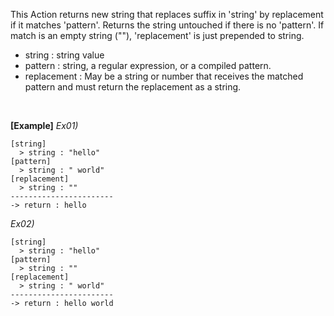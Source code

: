 This Action returns new string that replaces suffix in 'string' by replacement if it matches 'pattern'.
Returns the string untouched if there is no 'pattern'. If match is an empty string (""), 'replacement' is just prepended to string.
<br/>

- string : string value
- pattern : string, a regular expression, or a compiled pattern.
- replacement : May be a string or number that receives the matched pattern and must return the replacement as a string.

<br/>

**[Example]**
*Ex01)*
```
[string]
  > string : "hello"
[pattern]
  > string : " world"
[replacement]
  > string : ""
-----------------------
-> return : hello
```
*Ex02)*
```
[string]
  > string : "hello"
[pattern]
  > string : ""
[replacement]
  > string : " world"
-----------------------
-> return : hello world
```

